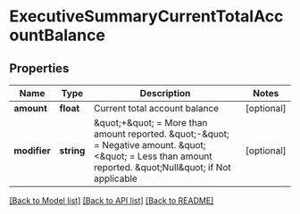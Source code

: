 # ExecutiveSummaryCurrentTotalAccountBalance

## Properties
Name | Type | Description | Notes
------------ | ------------- | ------------- | -------------
**amount** | **float** | Current total account balance | [optional] 
**modifier** | **string** | \&quot;+\&quot; &#x3D; More than amount reported. \&quot;-\&quot; &#x3D; Negative amount. \&quot;&lt;\&quot; &#x3D; Less than amount reported. \&quot;Null\&quot; if Not applicable | [optional] 

[[Back to Model list]](../README.md#documentation-for-models) [[Back to API list]](../README.md#documentation-for-api-endpoints) [[Back to README]](../README.md)


